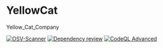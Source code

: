 # YellowCat
 Yellow_Cat_Company
 
 [![OSV-Scanner](https://github.com/nongtiensonpro/Yellow_Cat_Web/actions/workflows/osv-scanner.yml/badge.svg)](https://github.com/nongtiensonpro/Yellow_Cat_Web/actions/workflows/osv-scanner.yml)
 [![Dependency review](https://github.com/nongtiensonpro/Yellow_Cat_Web/actions/workflows/dependency-review.yml/badge.svg)](https://github.com/nongtiensonpro/Yellow_Cat_Web/actions/workflows/dependency-review.yml)
 [![CodeQL Advanced](https://github.com/nongtiensonpro/Yellow_Cat_Web/actions/workflows/codeql.yml/badge.svg)](https://github.com/nongtiensonpro/Yellow_Cat_Web/actions/workflows/codeql.yml)
